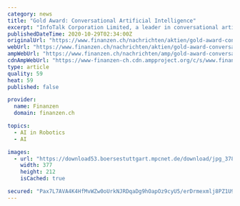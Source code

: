 ```yaml
---
category: news
title: "Gold Award: Conversational Artificial Intelligence"
excerpt: "InfoTalk Corporation Limited, a leader in conversational artificial intelligence technologies, today announced receiving the Gold Award from the Hong Kong ICT Awards for its flagship product, InfoTalk-Speaker 10."
publishedDateTime: 2020-10-29T02:34:00Z
originalUrl: "https://www.finanzen.ch/nachrichten/aktien/gold-award-conversational-artificial-intelligence-1029737572"
webUrl: "https://www.finanzen.ch/nachrichten/aktien/gold-award-conversational-artificial-intelligence-1029737572"
ampWebUrl: "https://www.finanzen.ch/nachrichten/amp/gold-award-conversational-artificial-intelligence-1029737572"
cdnAmpWebUrl: "https://www-finanzen-ch.cdn.ampproject.org/c/s/www.finanzen.ch/nachrichten/amp/gold-award-conversational-artificial-intelligence-1029737572"
type: article
quality: 59
heat: 59
published: false

provider:
  name: Finanzen
  domain: finanzen.ch

topics:
  - AI in Robotics
  - AI

images:
  - url: "https://download53.boersestuttgart.mpcnet.de/download/jpg_378/switzerland/66/0/L3Mh2LQhzG4L6U8loOCnNwYwmRHFdk0bO0tDv/17032/17032.jpg"
    width: 377
    height: 212
    isCached: true

secured: "Pax7L7AVA4K4HfMvWZw0oUrkNJRDqaDg9hOapOz9cyU5/erDrmexmlj8PZ1U9Q/KnmOWdiYb6OB3xzmzBlxSC01UXaESFT7vBZsf7lRT/RdcK7i+MKGuCOfuQ6Ug8VsYspt9NU4dgMditO86ALKnLqA5hOXTIEVWN0NR4MqameCjJDoaDGST4GWQ/PQPnxK1WC1L4VYBJG4Lec7ZLeks3PJq8ORuY9BnL+mMWvx/V+S2zsXZyA4mO0pDqLNIscfqEz2Y7kGna9meBpCZ60LG4JVQkocBEkxJvaoAv9rOldPOTiqZhkHjiQD2BWeVL3IjFYm9jeEjSulNKSZqRe9mUnlRLBt3CZsLjOxz/Bb7XHU=;Oao/N5bH/GHa+2RPx/VZ1g=="
---
```


